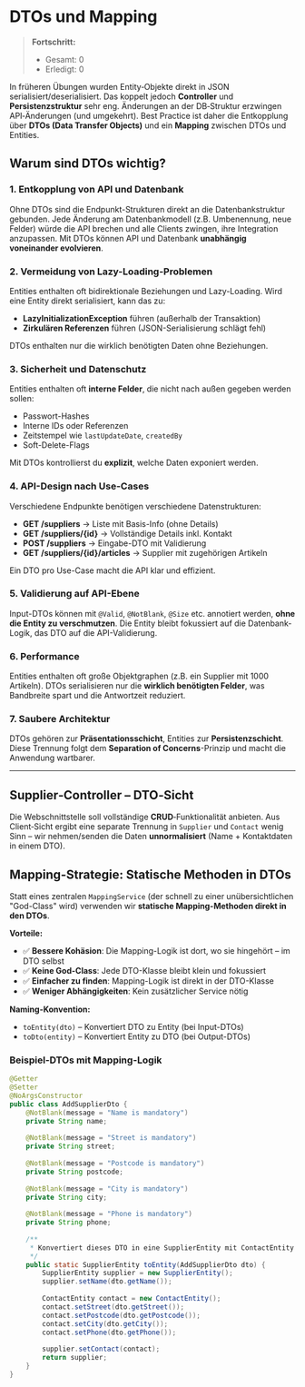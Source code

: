 
# DTOs und Mapping
> **Fortschritt:** <!-- wird live gezählt -->
> - Gesamt: <span id="t-total">0</span>
> - Erledigt: <span id="t-done">0</span>

In früheren Übungen wurden Entity‑Objekte direkt in JSON serialisiert/deserialisiert. Das koppelt jedoch **Controller** und **Persistenzstruktur** sehr eng. Änderungen an der DB‑Struktur erzwingen API‑Änderungen (und umgekehrt). Best Practice ist daher die Entkopplung über **DTOs (Data Transfer Objects)** und ein **Mapping** zwischen DTOs und Entities.

## Warum sind DTOs wichtig?

### 1. **Entkopplung von API und Datenbank**
Ohne DTOs sind die Endpunkt-Strukturen direkt an die Datenbankstruktur gebunden. Jede Änderung am Datenbankmodell (z.B. Umbenennung, neue Felder) würde die API brechen und alle Clients zwingen, ihre Integration anzupassen. Mit DTOs können API und Datenbank **unabhängig voneinander evolvieren**.

### 2. **Vermeidung von Lazy-Loading-Problemen**
Entities enthalten oft bidirektionale Beziehungen und Lazy-Loading. Wird eine Entity direkt serialisiert, kann das zu:
- **LazyInitializationException** führen (außerhalb der Transaktion)
- **Zirkulären Referenzen** führen (JSON-Serialisierung schlägt fehl)

DTOs enthalten nur die wirklich benötigten Daten ohne Beziehungen.

### 3. **Sicherheit und Datenschutz**
Entities enthalten oft **interne Felder**, die nicht nach außen gegeben werden sollen:
- Passwort-Hashes
- Interne IDs oder Referenzen
- Zeitstempel wie `lastUpdateDate`, `createdBy`
- Soft-Delete-Flags

Mit DTOs kontrollierst du **explizit**, welche Daten exponiert werden.

### 4. **API-Design nach Use-Cases**
Verschiedene Endpunkte benötigen verschiedene Datenstrukturen:
- **GET /suppliers** → Liste mit Basis-Info (ohne Details)
- **GET /suppliers/{id}** → Vollständige Details inkl. Kontakt
- **POST /suppliers** → Eingabe-DTO mit Validierung
- **GET /suppliers/{id}/articles** → Supplier mit zugehörigen Artikeln

Ein DTO pro Use-Case macht die API klar und effizient.

### 5. **Validierung auf API-Ebene**
Input-DTOs können mit `@Valid`, `@NotBlank`, `@Size` etc. annotiert werden, **ohne die Entity zu verschmutzen**. Die Entity bleibt fokussiert auf die Datenbank-Logik, das DTO auf die API-Validierung.

### 6. **Performance**
Entities enthalten oft große Objektgraphen (z.B. ein Supplier mit 1000 Artikeln). DTOs serialisieren nur die **wirklich benötigten Felder**, was Bandbreite spart und die Antwortzeit reduziert.

### 7. **Saubere Architektur**
DTOs gehören zur **Präsentationsschicht**, Entities zur **Persistenzschicht**. Diese Trennung folgt dem **Separation of Concerns**-Prinzip und macht die Anwendung wartbarer.

---


## Supplier‑Controller – DTO‑Sicht

Die Webschnittstelle soll vollständige **CRUD**‑Funktionalität anbieten. Aus Client‑Sicht ergibt eine separate Trennung in `Supplier` und `Contact` wenig Sinn – wir nehmen/senden die Daten **unnormalisiert** (Name + Kontaktdaten in einem DTO).

## Mapping-Strategie: Statische Methoden in DTOs

Statt eines zentralen `MappingService` (der schnell zu einer unübersichtlichen "God-Class" wird) verwenden wir **statische Mapping-Methoden direkt in den DTOs**. 

**Vorteile:**
- ✅ **Bessere Kohäsion**: Die Mapping-Logik ist dort, wo sie hingehört – im DTO selbst
- ✅ **Keine God-Class**: Jede DTO-Klasse bleibt klein und fokussiert
- ✅ **Einfacher zu finden**: Mapping-Logik ist direkt in der DTO-Klasse
- ✅ **Weniger Abhängigkeiten**: Kein zusätzlicher Service nötig

**Naming-Konvention:**
- `toEntity(dto)` – Konvertiert DTO zu Entity (bei Input-DTOs)
- `toDto(entity)` – Konvertiert Entity zu DTO (bei Output-DTOs)

### Beispiel‑DTOs mit Mapping-Logik

```java
@Getter
@Setter
@NoArgsConstructor
public class AddSupplierDto {
    @NotBlank(message = "Name is mandatory")
    private String name;
    
    @NotBlank(message = "Street is mandatory")
    private String street;
    
    @NotBlank(message = "Postcode is mandatory")
    private String postcode;
    
    @NotBlank(message = "City is mandatory")
    private String city;
    
    @NotBlank(message = "Phone is mandatory")
    private String phone;
    
    /**
     * Konvertiert dieses DTO in eine SupplierEntity mit ContactEntity
     */
    public static SupplierEntity toEntity(AddSupplierDto dto) {
        SupplierEntity supplier = new SupplierEntity();
        supplier.setName(dto.getName());
        
        ContactEntity contact = new ContactEntity();
        contact.setStreet(dto.getStreet());
        contact.setPostcode(dto.getPostcode());
        contact.setCity(dto.getCity());
        contact.setPhone(dto.getPhone());
        
        supplier.setContact(contact);
        return supplier;
    }
}
```

